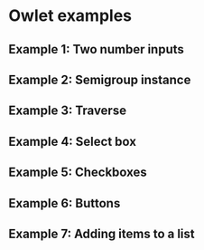 # Owlet examples

## Example 1: Two number inputs

<div id="example-1" ></div>

## Example 2: Semigroup instance

<div id="example-2" ></div>

## Example 3: Traverse
<div id="example-3" ></div>

## Example 4: Select box

<div id="example-4" ></div>

## Example 5: Checkboxes

<div id="example-5" ></div>

## Example 6: Buttons

<div id="example-6" ></div>

## Example 7: Adding items to a list

<div id="example-7" ></div>


<script src="target/scala-2.12/owlet-fastopt.js"></script>
